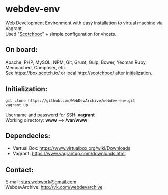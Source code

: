 # webdev-env
Web Development Environment with easy installation to virtual machine via Vagrant.<br>
Used "[Scotchbox](https://box.scotch.io/)" + simple configuration for vhosts.

## On board:
Apache, PHP, MySQL, NPM, Git, Grunt, Gulp, Bower, Yeoman Ruby, Memcached, Composer, etc. <br>
See https://box.scotch.io/ or local [http://scotchbox/](http://scotchbox/) after initialization.

## Initialization:
```
git clone https://github.com/WebDevArchive/webdev-env.git
vagrant up
```
Username and password for SSH: **vagrant**<br>
Working directory: **www** --> **/var/www**

## Dependecies:
* Vartual Box: https://www.virtualbox.org/wiki/Downloads
* Vagrant: https://www.vagrantup.com/downloads.html

## Contact:
E-mail: stas.webwork@gmail.com<br>
WebdevArchive: http://vk.com/webdevarchive